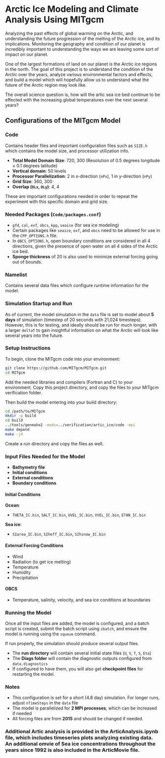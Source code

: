 # Arctic Ice Modeling and Climate Analysis Using MITgcm

Analyzing the past effects of global warming on the Arctic, and understanding the future progression of the melting of the Arctic ice, and its implications. Monitoring the geography and condition of our planet is incredibly important to understanding the ways we are leaving some sort of impact on our planet.

One of the largest formations of land on our planet is the Arctic ice regions in the north. The goal of this project is to understand the condition of the Arctic over the years, analyze various environmental factors and effects, and build a model which will hopefully allow us to understand what the future of the Arctic region may look like.

The overall science question is, how will the artic sea ice bed continue to be effected with the increasing global temperatures over the next several years? 

## Configurations of the MITgcm Model

### Code
Contains header files and important configuration files such as `SIZE.h` which contains the model size, and processor utilization info.

- **Total Model Domain Size**: 720, 300 (Resolution of 0.5 degrees longitude × 0.1 degrees latitude)  
- **Vertical domain**: 50 levels  
- **Processor Parallelization**: 2 in x-direction (`nPx`), 1 in y-direction (`nPy`)  
- **Grid Size**: 360, 300  
- **Overlap (`OLx`, `OLy`)**: 4, 4  

These are important configurations needed in order to repeat the experiment with this specific domain and grid size.

### Needed Packages (`Code/packages.conf`)
- `gfd`, `cal`, `exf`, `obcs`, `kpp`, `seaice` (for sea ice modeling)  
- Certain packages like `seaice`, `exf`, and `obcs` need to be allowed for use in the `CPP_OPTIONS.h` file.  
- In `OBCS_OPTIONS.h`, open boundary conditions are considered in all 4 directions, given the presence of open water on all 4 sides of the Arctic ice bed.  
- **Sponge thickness** of 20 is also used to minimize external forcing going out of bounds.

### Namelist
Contains several data files which configure runtime information for the model.

### Simulation Startup and Run
As of current, the model simulation in the `data` file is set to model about **5 days** of simulation (timestep of 20 seconds with 21,024 timesteps). However, this is for testing, and ideally should be run for much longer, with a larger `deltaT` to gain insightful information on what the Arctic will look like several years into the future.

### Setup Instructions

To begin, clone the MITgcm code into your environment:

```bash
git clone https://github.com/MITgcm/MITgcm.git
cd MITgcm
```

Add the needed libraries and compilers (Fortran and C) to your environment. Copy this project directory, and copy the files to your MITgcm verification folder.

Then build the model entering into your build directory:

```bash
cd /path/to/MITgcm
mkdir -p build
cd build
../tools/genmake2 -mods=../verification/artic_ice/code -mpi
make depend
make -j4
```

Create a run directory and copy the files as well.

### Input Files Needed for the Model

- **Bathymetry file**
- **Initial conditions**
- **External conditions**
- **Boundary conditions**

#### Initial Conditions

**Ocean**:
- `THETA_IC.bin`, `SALT_IC.bin`, `UVEL_IC.bin`, `VVEL_IC.bin`, `ETAN_IC.bin`

**Sea ice**:
- `SIarea_IC.bin`, `SIheff_IC.bin`, `SIhsnow_IC.bin`

#### External Forcing Conditions
- Wind
- Radiation (to get ice melting)
- Temperature
- Humidity
- Precipitation

#### OBCS
- Temperature, salinity, velocity, and sea ice conditions at boundaries

### Running the Model

Once all the input files are added, the model is configured, and a batch script is created, submit the batch script using `sbatch`, and ensure the model is running using the `squeue` command.

If run properly, the simulation should produce several output files.

- The **run directory** will contain several initial state files (`U`, `V`, `T`, `S`, `Eta`)  
- The **Diags folder** will contain the diagnostic outputs configured from `data.diagnostics`  
- If configured to have them, you will also get **checkpoint files** for restarting the model.

### Notes

- This configuration is set for a short (4.8 day) simulation. For longer runs, adjust `nTimeSteps` in the `data` file  
- The model is parallelized for **2 MPI processes**, which can be increased if needed  
- All forcing files are from **2015** and should be changed if needed.

### Additional Artic analysis is provided in the ArticAnalysis.ipynb file, which includes timeseries plots analyzing existing data. An additional omvie of Sea ice concentrations throughout the years since 1992 is also included in the ArticMovie file. 
